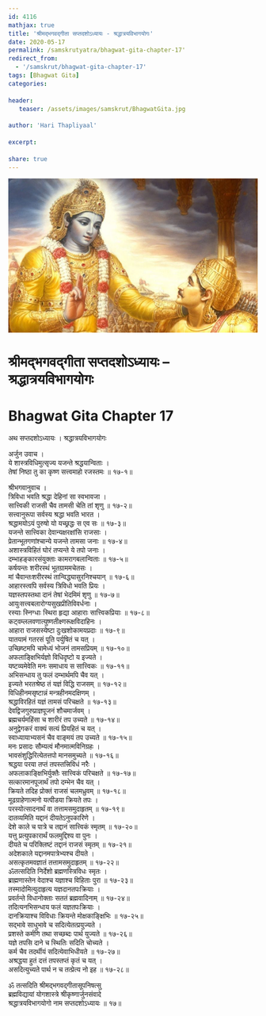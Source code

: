 ```yaml
---    
id: 4116    
mathjax: true    
title: 'श्रीमद्भगवद्गीता सप्तदशोऽध्यायः - श्रद्धात्रयविभागयोगः'    
date: 2020-05-17    
permalink: /samskrutyatra/bhagwat-gita-chapter-17'
redirect_from: 
  - '/samskrut/bhagwat-gita-chapter-17'
tags: [Bhagwat Gita]    
categories:    
    
header:    
   teaser: /assets/images/samskrut/BhagwatGita.jpg    
    
author: 'Hari Thapliyaal'    
    
excerpt:    
    
share: true    
---    
```

    
![](/assets/images/samskrut/BhagwatGita.jpg)    
    
# श्रीमद्भगवद्गीता सप्तदशोऽध्यायः – श्रद्धात्रयविभागयोगः    
# Bhagwat Gita Chapter 17    
    
अथ सप्तदशोऽध्यायः ।    श्रद्धात्रयविभागयोगः    
    
अर्जुन उवाच ।    
ये शास्त्रविधिमुत्सृज्य यजन्ते श्रद्धयान्विताः ।    
तेषां निष्ठा तु का कृष्ण सत्त्वमाहो रजस्तमः ॥ १७-१॥    
    
श्रीभगवानुवाच ।    
त्रिविधा भवति श्रद्धा देहिनां सा स्वभावजा ।    
सात्त्विकी राजसी चैव तामसी चेति तां शृणु ॥ १७-२॥    
सत्त्वानुरूपा सर्वस्य श्रद्धा भवति भारत ।    
श्रद्धामयोऽयं पुरुषो यो यच्छ्रद्धः स एव सः ॥ १७-३॥    
यजन्ते सात्त्विका देवान्यक्षरक्षांसि राजसाः ।    
प्रेतान्भूतगणांश्चान्ये यजन्ते तामसा जनाः ॥ १७-४॥    
अशास्त्रविहितं घोरं तप्यन्ते ये तपो जनाः ।    
दम्भाहङ्कारसंयुक्ताः कामरागबलान्विताः ॥ १७-५॥    
कर्षयन्तः शरीरस्थं भूतग्राममचेतसः ।    
मां चैवान्तःशरीरस्थं तान्विद्ध्यासुरनिश्चयान् ॥ १७-६॥    
आहारस्त्वपि सर्वस्य त्रिविधो भवति प्रियः ।    
यज्ञस्तपस्तथा दानं तेषां भेदमिमं शृणु ॥ १७-७॥    
आयुःसत्त्वबलारोग्यसुखप्रीतिविवर्धनाः ।    
रस्याः स्निग्धाः स्थिरा हृद्या आहाराः सात्त्विकप्रियाः ॥ १७-८॥    
कट्वम्ललवणात्युष्णतीक्ष्णरूक्षविदाहिनः ।    
आहारा राजसस्येष्टा दुःखशोकामयप्रदाः ॥ १७-९॥    
यातयामं गतरसं पूति पर्युषितं च यत् ।    
उच्छिष्टमपि चामेध्यं भोजनं तामसप्रियम् ॥ १७-१०॥    
अफलाङ्क्षिभिर्यज्ञो विधिदृष्टो य इज्यते ।    
यष्टव्यमेवेति मनः समाधाय स सात्त्विकः ॥ १७-११॥    
अभिसन्धाय तु फलं दम्भार्थमपि चैव यत् ।    
इज्यते भरतश्रेष्ठ तं यज्ञं विद्धि राजसम् ॥ १७-१२॥    
विधिहीनमसृष्टान्नं मन्त्रहीनमदक्षिणम् ।    
श्रद्धाविरहितं यज्ञं तामसं परिचक्षते ॥ १७-१३॥    
देवद्विजगुरुप्राज्ञपूजनं शौचमार्जवम् ।    
ब्रह्मचर्यमहिंसा च शारीरं तप उच्यते ॥ १७-१४॥    
अनुद्वेगकरं वाक्यं सत्यं प्रियहितं च यत् ।    
स्वाध्यायाभ्यसनं चैव वाङ्मयं तप उच्यते ॥ १७-१५॥    
मनः प्रसादः सौम्यत्वं मौनमात्मविनिग्रहः ।    
भावसंशुद्धिरित्येतत्तपो मानसमुच्यते ॥ १७-१६॥    
श्रद्धया परया तप्तं तपस्तत्त्रिविधं नरैः ।    
अफलाकाङ्क्षिभिर्युक्तैः सात्त्विकं परिचक्षते ॥ १७-१७॥    
सत्कारमानपूजार्थं तपो दम्भेन चैव यत् ।    
क्रियते तदिह प्रोक्तं राजसं चलमध्रुवम् ॥ १७-१८॥    
मूढग्राहेणात्मनो यत्पीडया क्रियते तपः ।    
परस्योत्सादनार्थं वा तत्तामसमुदाहृतम् ॥ १७-१९॥    
दातव्यमिति यद्दानं दीयतेऽनुपकारिणे ।    
देशे काले च पात्रे च तद्दानं सात्त्विकं स्मृतम् ॥ १७-२०॥    
यत्तु प्रत्युपकारार्थं फलमुद्दिश्य वा पुनः ।    
दीयते च परिक्लिष्टं तद्दानं राजसं स्मृतम् ॥ १७-२१॥    
अदेशकाले यद्दानमपात्रेभ्यश्च दीयते ।    
असत्कृतमवज्ञातं तत्तामसमुदाहृतम् ॥ १७-२२॥    
ॐतत्सदिति निर्देशो ब्रह्मणस्त्रिविधः स्मृतः ।    
ब्राह्मणास्तेन वेदाश्च यज्ञाश्च विहिताः पुरा ॥ १७-२३॥    
तस्मादोमित्युदाहृत्य यज्ञदानतपःक्रियाः ।    
प्रवर्तन्ते विधानोक्ताः सततं ब्रह्मवादिनाम् ॥ १७-२४॥    
तदित्यनभिसन्धाय फलं यज्ञतपःक्रियाः ।    
दानक्रियाश्च विविधाः क्रियन्ते मोक्षकाङ्क्षिभिः ॥ १७-२५॥    
सद्भावे साधुभावे च सदित्येतत्प्रयुज्यते ।    
प्रशस्ते कर्मणि तथा सच्छब्दः पार्थ युज्यते ॥ १७-२६॥    
यज्ञे तपसि दाने च स्थितिः सदिति चोच्यते ।    
कर्म चैव तदर्थीयं सदित्येवाभिधीयते ॥ १७-२७॥    
अश्रद्धया हुतं दत्तं तपस्तप्तं कृतं च यत् ।    
असदित्युच्यते पार्थ न च तत्प्रेत्य नो इह ॥ १७-२८॥    
    
ॐ तत्सदिति श्रीमद्भगवद्गीतासूपनिषत्सु    
ब्रह्मविद्यायां योगशास्त्रे श्रीकृष्णार्जुनसंवादे    
श्रद्धात्रयविभागयोगो नाम सप्तदशोऽध्यायः ॥ १७॥    
    
